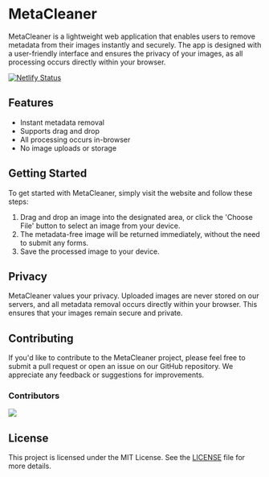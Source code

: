 # MetaCleaner

MetaCleaner is a lightweight web application that enables users to remove metadata from their images instantly and securely. The app is designed with a user-friendly interface and ensures the privacy of your images, as all processing occurs directly within your browser.

[![Netlify Status](https://api.netlify.com/api/v1/badges/1007dc0e-bbf9-4a65-93dd-efeacdda8522/deploy-status)](https://app.netlify.com/sites/jpeg-exif/deploys)

## Features

- Instant metadata removal
- Supports drag and drop
- All processing occurs in-browser
- No image uploads or storage

## Getting Started

To get started with MetaCleaner, simply visit the website and follow these steps:

1. Drag and drop an image into the designated area, or click the 'Choose File' button to select an image from your device.
2. The metadata-free image will be returned immediately, without the need to submit any forms.
3. Save the processed image to your device.

## Privacy

MetaCleaner values your privacy. Uploaded images are never stored on our servers, and all metadata removal occurs directly within your browser. This ensures that your images remain secure and private.

## Contributing

If you'd like to contribute to the MetaCleaner project, please feel free to submit a pull request or open an issue on our GitHub repository. We appreciate any feedback or suggestions for improvements.

### Contributors

<a href="https://github.com/slimcandy/removemetaonline/graphs/contributors">
  <img src="https://contrib.rocks/image?repo=slimcandy/removemetaonline" />
</a>

## License

This project is licensed under the MIT License. See the [LICENSE](LICENSE) file for more details.
